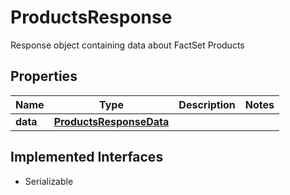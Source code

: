 

# ProductsResponse

Response object containing data about FactSet Products

## Properties

Name | Type | Description | Notes
------------ | ------------- | ------------- | -------------
**data** | [**ProductsResponseData**](ProductsResponseData.md) |  | 


## Implemented Interfaces

* Serializable


